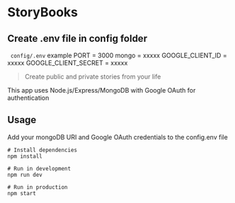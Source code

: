 # StoryBooks

## Create .env file in config folder

` config/.env` example
PORT = 3000
mongo = xxxxx
GOOGLE_CLIENT_ID = xxxxx
GOOGLE_CLIENT_SECRET = xxxxx

> Create public and private stories from your life

This app uses Node.js/Express/MongoDB with Google OAuth for authentication

## Usage

Add your mongoDB URI and Google OAuth credentials to the config.env file

```
# Install dependencies
npm install

# Run in development
npm run dev

# Run in production
npm start
```
